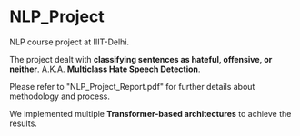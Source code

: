 # NLP_Project
NLP course project at IIIT-Delhi.

The project dealt with **classifying sentences as hateful, offensive, or neither**. A.K.A. **Multiclass Hate Speech Detection**.

Please refer to "NLP_Project_Report.pdf" for further details about methodology and process. 

We implemented multiple **Transformer-based architectures** to achieve the results.
